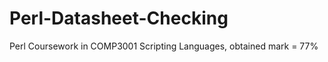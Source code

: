 Perl-Datasheet-Checking
=======================

Perl Coursework in COMP3001 Scripting Languages, obtained mark = 77% 
